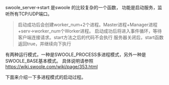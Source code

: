 swoole_server->start 是swoole 的比较复杂的一个函数，
功能是启动服务，监听所有TCP/UDP端口。
>启动成功后会创建worker_num+2个进程。Master进程+Manager进程+serv->worker_num个Worker进程。
>启动成功后将进入事件循环，等待客户端连接请求。start方法之后的代码不会执行
>服务器关闭后，start函数返回true，并继续向下执行

有两种运行模式，一种是SWOOLE_PROCESS多进程模式，另外一种是SWOOLE_BASE基本模式。
具体说明请参照 <https://wiki.swoole.com/wiki/page/353.html>

下面来介绍一下多进程模式的启动过程。



